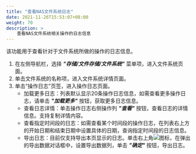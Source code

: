 ```yaml
---
title: "查看NAS文件系统日志"
date: 2021-11-26T15:53:07+08:00
weight: 70
description: >
    查看NAS文件系统相关操作的日志信息
---
```


该功能用于查看针对于文件系统所做的操作的日志信息。

1. 在左侧导航栏，选择 **_"存储/文件存储/文件系统"_** 菜单项，进入文件系统页面。
2. 单击文件系统的名称项，进入文件系统详情页面。
2. 单击“操作日志”页签，进入操作日志页面。
    - 加载更多日志：列表默认显示20条操作日志信息，如需查看更多操作日志，请单击 **_"加载更多"_** 按钮，获取更多日志信息。
    - 查看日志详情：单击操作日志右侧操作列 **_"查看"_** 按钮，查看日志的详情信息。支持复制详情内容。
    - 查看指定时间段的日志：如需查看某个时间段的操作日志，在列表右上方的开始日期和结束日期中设置具体的日期，查询指定时间段的日志信息。
    - 导出日志：目前仅支持导出本页显示的日志。单击右上角![](../../../images/download.png)图标，在弹出的导出数据对话框中，设置导出数据列，单击 **_"确定"_** 按钮，导出日志。